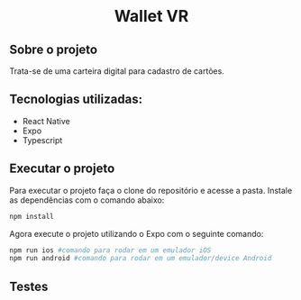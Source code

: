 <br />
<div align="center">
  <h1 align="center">
    Wallet VR
  </h1>
</div>

<!-- ABOUT THE PROJECT -->

## Sobre o projeto

Trata-se de uma carteira digital para cadastro de cartões.


## Tecnologias utilizadas:

- React Native
- Expo
- Typescript

## Executar o projeto

Para executar o projeto faça o clone do repositório e acesse a pasta. Instale as dependências com o comando abaixo:

```sh
npm install
```

Agora execute o projeto utilizando o Expo com o seguinte comando:

```sh
npm run ios #comando para rodar em um emulador iOS
npm run android #comando para rodar em um emulador/device Android
```

## Testes